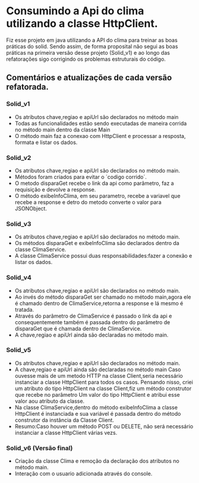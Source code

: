 # Consumindo a Api do clima utilizando a classe HttpClient. 
Fiz esse projeto em java utilizando a API do clima para treinar as boas práticas do solid.
Sendo assim, de forma proposital não segui as boas práticas na primeira versão desse projeto (Solid_v1) e ao longo das refatorações sigo corrigindo os problemas estruturais do código.

## Comentários e atualizações de cada versão refatorada.

### Solid_v1
 - Os atributos chave,regiao e apiUrl são declarados no método main
 - Todas as funcionalidades estão sendo executadas de maneira corrida no método main dentro da classe Main
 - O método main faz a conexao com HttpClient e processar a resposta, formata e listar os dados.

### Solid_v2
 - Os atributos chave,regiao e apiUrl são declarados no método main.
 - Métodos foram criados para evitar o ´codigo corrido´.
 - O metodo disparaGet recebe o link da api como parâmetro, faz a requisição e devolve a response.
 - O método exibeInfoClima, em seu parametro, recebe a variavel que recebe a response e detro do metodo converte o valor para JSONObject.

### Solid_v3
 - Os atributos chave,regiao e apiUrl são declarados no método main.
 - Os métodos disparaGet e exibeInfoClima são declarados dentro da classe ClimaService.
 - A classe ClimaService possui duas responsabilidades:fazer a conexão e listar os dados.

### Solid_v4
 - Os atributos chave,regiao e apiUrl são declarados no método main.
 - Ao invés do método disparaGet ser chamado no método main,agora ele é chamado dentro de ClimaService,retorna a response e lá mesmo é tratada.
 - Através do parâmetro de ClimaService é passado o link da api e consequentemente também é passada dentro do parâmetro de disparaGet que é chamada dentro de ClimaService.
 - A chave,regiao e apiUrl ainda são declaradas no método main.

### Solid_v5
 - Os atributos chave,regiao e apiUrl são declarados no método main.
 - A chave,regiao e apiUrl ainda são declaradas no método main
   Caso ouvesse mais de um metodo HTTP na classe Client,seria necessário instanciar a classe HttpClient para todos os casos.
   Pensando nisso, criei um atributo do tipo HttpClient na classe Client,fiz um método construtor que recebe no parâmetro
   Um valor do tipo HttpClient e atribui esse valor aou atributo da classe.
 - Na classe ClimaService,dentro do método exibeInfoClima a classe HttpClient é instanciada e sua variável é passada dentro
   do método construtor da instância da Classe Client.
 - Resumo:Caso houver um método POST ou DELETE, não será necessário instanciar a classe HttpClient várias vezs.

### Solid_v6 (Versão final)
 - Criação da classe Clima e remoção da declaração dos atributos no método main.
 - Interação com o usuario adicionada através do console.
   








        
